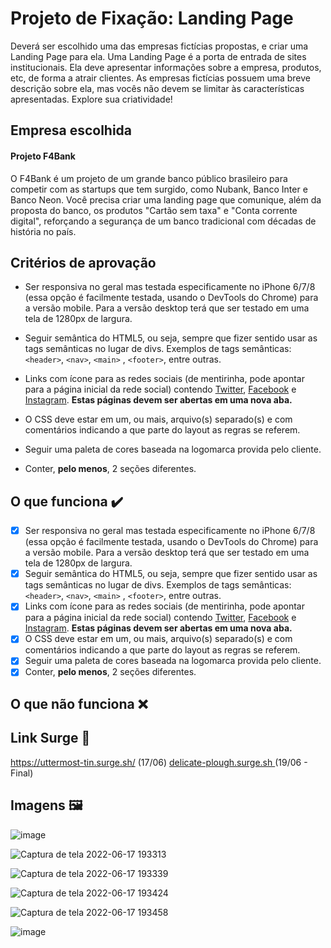 # Projeto de Fixação: Landing Page

Deverá ser escolhido uma das empresas fictícias propostas, e criar uma Landing Page para ela. 
Uma Landing Page é a porta de entrada de sites institucionais. Ela deve apresentar informações sobre a empresa, produtos, etc, de forma a atrair clientes. As empresas fictícias possuem uma breve descrição sobre ela, mas vocês não devem se limitar às características apresentadas. Explore sua criatividade!

## Empresa escolhida

#### Projeto F4Bank
O F4Bank é um projeto de um grande banco público brasileiro para competir com as startups que tem surgido, como Nubank, Banco Inter e Banco Neon. Você precisa criar uma landing page que comunique, além da proposta do banco, os produtos "Cartão sem taxa" e "Conta corrente digital", reforçando a segurança de um banco tradicional com décadas de história no país.

## Critérios de aprovação

- Ser responsiva no geral mas testada especificamente no iPhone 6/7/8 (essa opção é facilmente testada, usando o DevTools do Chrome) para a versão mobile. Para a versão desktop terá que ser testado em uma tela de 1280px de largura.

- Seguir semântica do HTML5, ou seja, sempre que fizer sentido usar as tags semânticas no lugar de divs. Exemplos de tags semânticas: `<header>`, `<nav>`, `<main>` , `<footer>`, entre outras.

- Links com ícone para as redes sociais (de mentirinha, pode apontar para a página inicial da rede social) contendo [Twitter](https://twitter.com/login?lang=pt), [Facebook](https://pt-br.facebook.com/) e [Instagram](https://www.instagram.com/). **Estas páginas devem ser abertas em uma nova aba.**

- O CSS deve estar em um, ou mais, arquivo(s) separado(s) e com comentários indicando a que parte do layout as regras se referem.

- Seguir uma paleta de cores baseada na logomarca provida pelo cliente.

- Conter, **pelo menos**, 2 seções diferentes.

## O que funciona ✔️

- [x] Ser responsiva no geral mas testada especificamente no iPhone 6/7/8 (essa opção é facilmente testada, usando o DevTools do Chrome) para a versão mobile. Para a versão desktop terá que ser testado em uma tela de 1280px de largura.
- [x] Seguir semântica do HTML5, ou seja, sempre que fizer sentido usar as tags semânticas no lugar de divs. Exemplos de tags semânticas: `<header>`, `<nav>`, `<main>` , `<footer>`, entre outras.
- [x]  Links com ícone para as redes sociais (de mentirinha, pode apontar para a página inicial da rede social) contendo [Twitter](https://twitter.com/login?lang=pt), [Facebook](https://pt-br.facebook.com/) e [Instagram](https://www.instagram.com/). **Estas páginas devem ser abertas em uma nova aba.**
- [x] O CSS deve estar em um, ou mais, arquivo(s) separado(s) e com comentários indicando a que parte do layout as regras se referem. 
- [x] Seguir uma paleta de cores baseada na logomarca provida pelo cliente.
- [x] Conter, **pelo menos**, 2 seções diferentes.

## O que não funciona ❌

## Link Surge 🔗 

https://uttermost-tin.surge.sh/ (17/06)
[delicate-plough.surge.sh
](https://delicate-plough.surge.sh/) (19/06 - Final)
## Imagens 🖼️

![image](https://user-images.githubusercontent.com/102546653/174498572-b9ab9d66-56bc-422c-822a-2da159680b81.png)

![Captura de tela 2022-06-17 193313](https://user-images.githubusercontent.com/102546653/174413071-163cf628-4924-4a15-b4e3-4e922a05adf8.png)

![Captura de tela 2022-06-17 193339](https://user-images.githubusercontent.com/102546653/174413078-9d4afbe7-5f1f-4d62-b56c-11bcbfb00405.png)

![Captura de tela 2022-06-17 193424](https://user-images.githubusercontent.com/102546653/174413079-fb0f66a8-557d-497d-ae57-9b174f70fcf3.png)

![Captura de tela 2022-06-17 193458](https://user-images.githubusercontent.com/102546653/174413083-7df78c5e-f536-48fa-9da4-37659192d639.png)

![image](https://user-images.githubusercontent.com/102546653/174498597-6f902877-197f-464b-ac04-683392203ae2.png)

